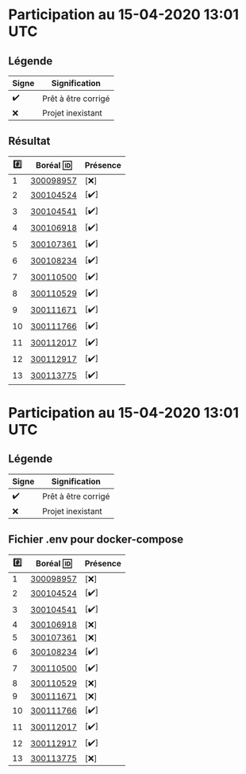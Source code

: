 # Participation au 15-04-2020 13:01 UTC
 
## Légende
 
| Signe              | Signification                 |
|--------------------|-------------------------------|
| :heavy_check_mark: | Prêt à être corrigé           |
| :x:                | Projet inexistant             |
 
## Résultat
 
|:hash:| Boréal :id:                | Présence         |
|------|----------------------------|------------------|
| 1 | [300098957](../300098957/README.md) | [:x:] |
| 2 | [300104524](../300104524/README.md) | [:heavy_check_mark:] |
| 3 | [300104541](../300104541/README.md) | [:heavy_check_mark:] |
| 4 | [300106918](../300106918/README.md) | [:heavy_check_mark:] |
| 5 | [300107361](../300107361/README.md) | [:heavy_check_mark:] |
| 6 | [300108234](../300108234/README.md) | [:heavy_check_mark:] |
| 7 | [300110500](../300110500/README.md) | [:heavy_check_mark:] |
| 8 | [300110529](../300110529/README.md) | [:heavy_check_mark:] |
| 9 | [300111671](../300111671/README.md) | [:heavy_check_mark:] |
| 10 | [300111766](../300111766/README.md) | [:heavy_check_mark:] |
| 11 | [300112017](../300112017/README.md) | [:heavy_check_mark:] |
| 12 | [300112917](../300112917/README.md) | [:heavy_check_mark:] |
| 13 | [300113775](../300113775/README.md) | [:heavy_check_mark:] |
 
# Participation au 15-04-2020 13:01 UTC
 
## Légende
 
| Signe              | Signification                 |
|--------------------|-------------------------------|
| :heavy_check_mark: | Prêt à être corrigé           |
| :x:                | Projet inexistant             |
 
## Fichier .env pour docker-compose
 
|:hash:| Boréal :id:                | Présence         |
|------|----------------------------|------------------|
| 1 | [300098957](../300098957/.env) | [:x:] |
| 2 | [300104524](../300104524/.env) | [:heavy_check_mark:] |
| 3 | [300104541](../300104541/.env) | [:heavy_check_mark:] |
| 4 | [300106918](../300106918/.env) | [:x:] |
| 5 | [300107361](../300107361/.env) | [:x:] |
| 6 | [300108234](../300108234/.env) | [:heavy_check_mark:] |
| 7 | [300110500](../300110500/.env) | [:heavy_check_mark:] |
| 8 | [300110529](../300110529/.env) | [:x:] |
| 9 | [300111671](../300111671/.env) | [:x:] |
| 10 | [300111766](../300111766/.env) | [:heavy_check_mark:] |
| 11 | [300112017](../300112017/.env) | [:heavy_check_mark:] |
| 12 | [300112917](../300112917/.env) | [:heavy_check_mark:] |
| 13 | [300113775](../300113775/.env) | [:x:] |
